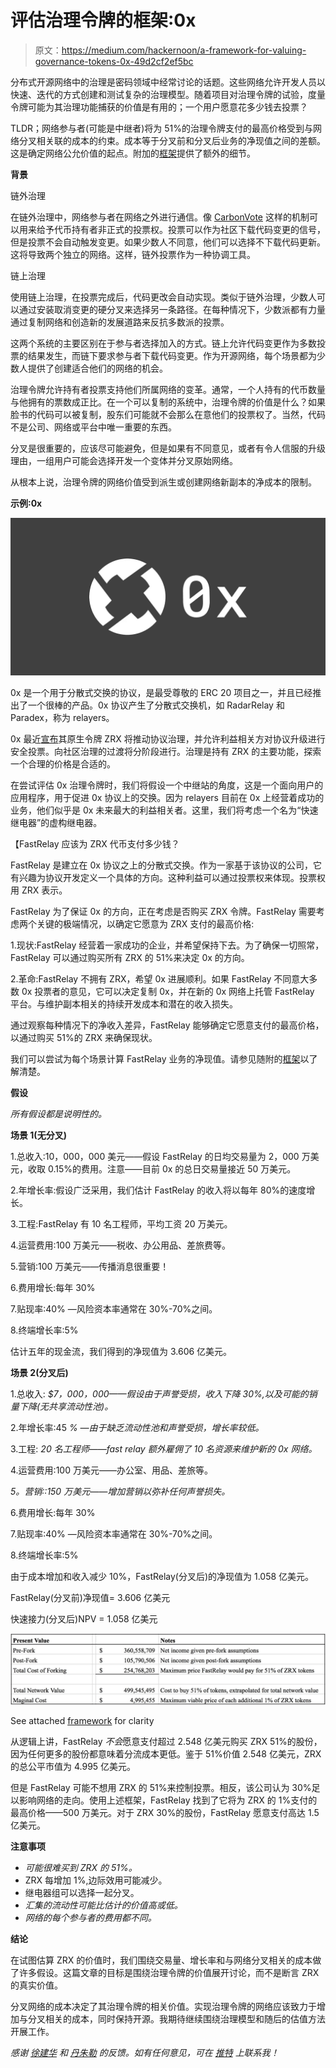 # 评估治理令牌的框架:0x

> 原文：<https://medium.com/hackernoon/a-framework-for-valuing-governance-tokens-0x-49d2cf2ef5bc>

分布式开源网络中的治理是密码领域中经常讨论的话题。这些网络允许开发人员以快速、迭代的方式创建和测试复杂的治理模型。随着项目对治理令牌的试验，度量令牌可能为其治理功能捕获的价值是有用的；一个用户愿意花多少钱去投票？

TLDR；网络参与者(可能是中继者)将为 51%的治理令牌支付的最高价格受到与网络分叉相关联的成本的约束。成本等于分叉前和分叉后业务的净现值之间的差额。这是确定网络公允价值的起点。附加的[框架](https://docs.google.com/spreadsheets/d/1teAMeKemHjVJzTk5TJqRCwk1hCy5Vjc89VjrEFYzpCw/edit#gid=553695003)提供了额外的细节。

**背景**

链外治理

在链外治理中，网络参与者在网络之外进行通信。像 [CarbonVote](http://carbonvote.com/) 这样的机制可以用来给予代币持有者非正式的投票权。投票可以作为社区下载代码变更的信号，但是投票不会自动触发变更。如果少数人不同意，他们可以选择不下载代码更新。这将导致两个独立的网络。这样，链外投票作为一种协调工具。

链上治理

使用链上治理，在投票完成后，代码更改会自动实现。类似于链外治理，少数人可以通过安装取消变更的硬分叉来选择另一条路径。在每种情况下，少数派都有力量通过复制网络和创造新的发展道路来反抗多数派的投票。

这两个系统的主要区别在于参与者选择加入的方式。链上允许代码变更作为多数投票的结果发生，而链下要求参与者下载代码变更。作为开源网络，每个场景都为少数人提供了创建适合他们的网络的机会。

治理令牌允许持有者投票支持他们所属网络的变革。通常，一个人持有的代币数量与他拥有的票数成正比。在一个可以复制的系统中，治理令牌的价值是什么？如果脸书的代码可以被复制，股东们可能就不会那么在意他们的投票权了。当然，代码不是公司、网络或平台中唯一重要的东西。

分叉是很重要的，应该尽可能避免，但是如果有不同意见，或者有令人信服的升级理由，一组用户可能会选择开发一个变体并分叉原始网络。

从根本上说，治理令牌的网络价值受到派生或创建网络新副本的净成本的限制。

**示例:0x**

![](img/307ca78dca445e882479f97af86b7db1.png)

0x 是一个用于分散式交换的协议，是最受尊敬的 ERC 20 项目之一，并且已经推出了一个很棒的产品。0x 协议产生了分散式交换机，如 RadarRelay 和 Paradex，称为 relayers。

0x 最近[宣布](https://blog.0xproject.com/governance-in-0x-protocol-86779ae5809e)其原生令牌 ZRX 将推动协议治理，并允许利益相关方对协议升级进行安全投票。向社区治理的过渡将分阶段进行。治理是持有 ZRX 的主要功能，探索一个合理的价格是合适的。

在尝试评估 0x 治理令牌时，我们将假设一个中继站的角度，这是一个面向用户的应用程序，用于促进 0x 协议上的交换。因为 relayers 目前在 0x 上经营着成功的业务，他们似乎是 0x 未来最大的利益相关者。这里，我们将考虑一个名为“快速继电器”的虚构继电器。

【FastRelay 应该为 ZRX 代币支付多少钱？

FastRelay 是建立在 0x 协议之上的分散式交换。作为一家基于该协议的公司，它有兴趣为协议开发定义一个具体的方向。这种利益可以通过投票权来体现。投票权用 ZRX 表示。

FastRelay 为了保证 0x 的方向，正在考虑是否购买 ZRX 令牌。FastRelay 需要考虑两个关键的极端情况，以确定它愿意为 ZRX 支付的最高价格:

1.现状:FastRelay 经营着一家成功的企业，并希望保持下去。为了确保一切照常，FastRelay 可以通过购买所有 ZRX 的 51%来决定 0x 的方向。

2.革命:FastRelay 不拥有 ZRX，希望 0x 进展顺利。如果 FastRelay 不同意大多数 0x 投票者的意见，它可以决定复制 0x，并在新的 0x 网络上托管 FastRelay 平台。与维护副本相关的持续开发成本和潜在的收入损失。

通过观察每种情况下的净收入差异，FastRelay 能够确定它愿意支付的最高价格，以通过购买 51%的 ZRX 来确保现状。

我们可以尝试为每个场景计算 FastRelay 业务的净现值。请参见随附的[框架](https://docs.google.com/spreadsheets/d/1teAMeKemHjVJzTk5TJqRCwk1hCy5Vjc89VjrEFYzpCw/edit#gid=553695003)以了解清楚。

**假设**

*所有假设都是说明性的。*

**场景 1(无分叉)**

1.总收入:10，000，000 美元——假设 FastRelay 的日均交易量为 2，000 万美元，收取 0.15%的费用。注意——目前 0x 的总日交易量接近 50 万美元。

2.年增长率:假设广泛采用，我们估计 FastRelay 的收入将以每年 80%的速度增长。

3.工程:FastRelay 有 10 名工程师，平均工资 20 万美元。

4.运营费用:100 万美元——税收、办公用品、差旅费等。

5.营销:100 万美元——传播消息很重要！

6.费用增长:每年 30%

7.贴现率:40% —风险资本率通常在 30%-70%之间。

8.终端增长率:5%

估计五年的现金流，我们得到的净现值为 3.606 亿美元。

**场景 2(分叉后)**

1.总收入: *$7，000，000——假设由于声誉受损，收入下降 30%,以及可能的销量下降(无共享流动性池)。*

2.年增长率:45 *% —由于缺乏流动性池和声誉受损，增长率较低。*

3.工程: *20 名工程师——fast relay 额外雇佣了 10 名资源来维护新的 0x 网络。*

4.运营费用:100 万美元——办公室、用品、差旅等。

*5。*营销:*:150 万美元——增加营销以弥补任何声誉损失。*

6.费用增长:每年 30%

7.贴现率:40% —风险资本率通常在 30%-70%之间。

8.终端增长率:5%

由于成本增加和收入减少 10%，FastRelay(分叉后)的净现值为 1.058 亿美元。

FastRelay(分叉前)净现值= 3.606 亿美元

快速接力(分叉后)NPV = 1.058 亿美元

![](img/422cd6f77f5a239e3c517445677690ae.png)

See attached [framework](https://docs.google.com/spreadsheets/d/1teAMeKemHjVJzTk5TJqRCwk1hCy5Vjc89VjrEFYzpCw/edit#gid=553695003) for clarity

从逻辑上讲，FastRelay *不会*愿意支付超过 2.548 亿美元购买 ZRX 51%的股份，因为任何更多的股份都意味着分流成本更低。鉴于 51%价值 2.548 亿美元，ZRX 的总公平市值为 4.995 亿美元。

但是 FastRelay 可能不想用 ZRX 的 51%来控制投票。相反，该公司认为 30%足以影响网络的走向。使用上述框架，FastRelay 找到了它将为 ZRX 的 1%支付的最高价格——500 万美元。对于 ZRX 30%的股份，FastRelay 愿意支付高达 1.5 亿美元。

**注意事项**

*   *可能很难买到 ZRX 的 51%。*
*   ZRX 每增加 1%,边际效用可能减少。
*   继电器组可以选择一起分叉。
*   *汇集的流动性可能比估计的价值高或低。*
*   *网络的每个参与者的费用都不同。*

**结论**

在试图估算 ZRX 的价值时，我们围绕交易量、增长率和与网络分叉相关的成本做了许多假设。这篇文章的目标是围绕治理令牌的价值展开讨论，而不是断言 ZRX 的真实价值。

分叉网络的成本决定了其治理令牌的相关价值。实现治理令牌的网络应该致力于增加与分叉相关的成本，同时保持开源。我期待继续围绕治理模型和随后的估值方法开展工作。

*感谢* [*徐建华*](https://twitter.com/derek_hsue) *和* [*丹朱勒*](https://twitter.com/danzuller) *的反馈。如有任何意见，可在* [*推特*](https://twitter.com/PhilJBonello) *上联系我！*